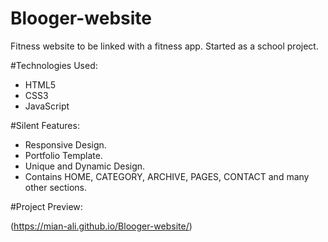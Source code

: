 # Blooger-website

Fitness website to be linked with a fitness app. Started as a school project.

#Technologies Used:

* HTML5
* CSS3
* JavaScript

#Silent Features:

* Responsive Design.
* Portfolio Template.
* Unique and Dynamic Design.
* Contains HOME, CATEGORY, ARCHIVE, PAGES, CONTACT and many other sections.

#Project Preview:

(https://mian-ali.github.io/Blooger-website/)
